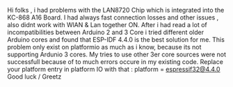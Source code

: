Hi folks , i had problems with the LAN8720 Chip which is integrated into the KC-868 A16 Board. I had always fast connection losses and other issues , also didnt work with WlAN & Lan together ON.
After i had read a lot of incompatibilities between Arduino 2 and 3 Core i tried different older Arduino cores and found that ESP-IDF 4.4.0 is the best solution for me.
This problem only exist on platformio as much as i know, because its not supporting Ardunio 3 cores. My tries to use other 3er core sources were not successfull because of to much errors occure in my existing code.
Replace your platform entry in platform IO with that :
platform = espressif32@4.4.0 
Good luck / Greetz
